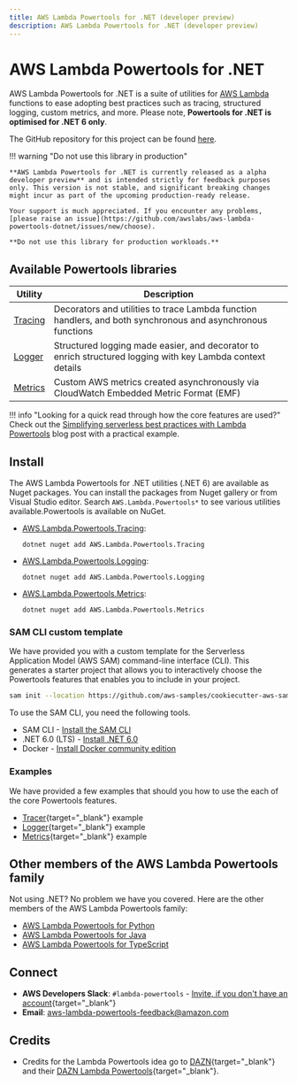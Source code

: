 ```yaml
---
title: AWS Lambda Powertools for .NET (developer preview)
description: AWS Lambda Powertools for .NET (developer preview)
---
```


# AWS Lambda Powertools for .NET

AWS Lambda Powertools for .NET is a suite of utilities for [AWS Lambda](https://aws.amazon.com/lambda/) functions to ease adopting best practices such as tracing, structured logging, custom metrics, and more. Please note, **Powertools for .NET is optimised for .NET 6 only**.

The GitHub repository for this project can be found [here](https://github.com/awslabs/aws-lambda-powertools-dotnet).

!!! warning  "Do not use this library in production"

    **AWS Lambda Powertools for .NET is currently released as a alpha developer preview** and is intended strictly for feedback purposes only. This version is not stable, and significant breaking changes might incur as part of the upcoming production-ready release.

    Your support is much appreciated. If you encounter any problems, [please raise an issue](https://github.com/awslabs/aws-lambda-powertools-dotnet/issues/new/choose).

    **Do not use this library for production workloads.**

## Available Powertools libraries

| Utility | Description
| ------------------------------------------------- | ---------------------------------------------------------------------------------
[Tracing](./core/tracing.md) | Decorators and utilities to trace Lambda function handlers, and both synchronous and asynchronous functions
[Logger](./core/logging.md) | Structured logging made easier, and decorator to enrich structured logging with key Lambda context details
[Metrics](./core/metrics.md) | Custom AWS metrics created asynchronously via CloudWatch Embedded Metric Format (EMF)

!!! info "Looking for a quick read through how the core features are used?"
   Check out the [Simplifying serverless best practices with Lambda Powertools](https://aws.amazon.com/blogs/opensource/simplifying-serverless-best-practices-with-lambda-powertools/) blog post with a practical example.

## Install

The AWS Lambda Powertools for .NET utilities (.NET 6) are available as Nuget packages. You can install the packages from Nuget gallery or from Visual Studio editor. Search `AWS.Lambda.Powertools*` to see various utilities available.Powertools is available on NuGet.

* [AWS.Lambda.Powertools.Tracing](https://www.nuget.org/packages?q=AWS.Lambda.Powertools.Tracing):

    `dotnet nuget add AWS.Lambda.Powertools.Tracing`

* [AWS.Lambda.Powertools.Logging](https://www.nuget.org/packages?q=AWS.Lambda.Powertools.Logging):

    `dotnet nuget add AWS.Lambda.Powertools.Logging`

* [AWS.Lambda.Powertools.Metrics](https://www.nuget.org/packages?q=AWS.Lambda.Powertools.Metrics):

    `dotnet nuget add AWS.Lambda.Powertools.Metrics`

### SAM CLI custom template

We have provided you with a custom template for the Serverless Application Model (AWS SAM) command-line interface (CLI). This generates a starter project that allows you to interactively choose the Powertools features that enables you to include in your project.

```bash
sam init --location https://github.com/aws-samples/cookiecutter-aws-sam-dotnet
```

To use the SAM CLI, you need the following tools.

* SAM CLI - [Install the SAM CLI](https://docs.aws.amazon.com/serverless-application-model/latest/developerguide/serverless-sam-cli-install.html)
* .NET 6.0 (LTS)  - [Install .NET 6.0](https://www.microsoft.com/net/download)
* Docker - [Install Docker community edition](https://hub.docker.com/search/?type=edition&offering=community)

### Examples

We have provided a few examples that should you how to use the each of the core Powertools features.

* [Tracer](https://github.com/awslabs/aws-lambda-powertools-dotnet/tree/main/examples/tracer){target="_blank"} example
* [Logger](https://github.com/awslabs/aws-lambda-powertools-dotnet/tree/main/examples/logger/){target="_blank"} example
* [Metrics](https://github.com/awslabs/aws-lambda-powertools-dotnet/tree/main/examples/metrics/){target="_blank"} example

## Other members of the AWS Lambda Powertools family

Not using .NET? No problem we have you covered. Here are the other members of the AWS Lambda Powertools family:

* [AWS Lambda Powertools for Python](https://github.com/awslabs/aws-lambda-powertools-python)
* [AWS Lambda Powertools for Java](https://github.com/awslabs/aws-lambda-powertools-java)
* [AWS Lambda Powertools for TypeScript](https://github.com/awslabs/aws-lambda-powertools-typescript)

## Connect

* **AWS Developers Slack**: `#lambda-powertools` - [Invite, if you don't have an account](https://join.slack.com/t/awsdevelopers/shared_invite/zt-yryddays-C9fkWrmguDv0h2EEDzCqvw){target="_blank"}
* **Email**: aws-lambda-powertools-feedback@amazon.com

## Credits

* Credits for the Lambda Powertools idea go to [DAZN](https://github.com/getndazn){target="_blank"} and their [DAZN Lambda Powertools](https://github.com/getndazn/dazn-lambda-powertools/){target="_blank"}.
